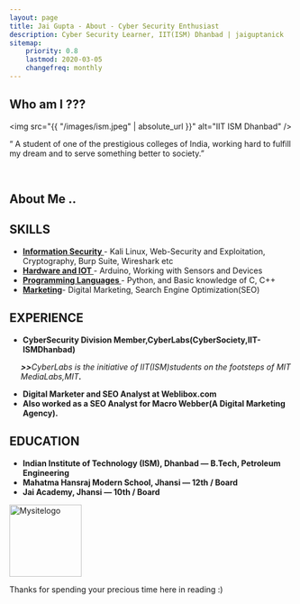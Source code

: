```yaml
---
layout: page
title: Jai Gupta - About - Cyber Security Enthusiast
description: Cyber Security Learner, IIT(ISM) Dhanbad | jaiguptanick
sitemap:
    priority: 0.8
    lastmod: 2020-03-05
    changefreq: monthly
---
```

## Who am I ???

<span class="image left"><img src="{{ "/images/ism.jpeg" | absolute_url }}" alt="IIT ISM Dhanbad" /></span>

“ A student of one of the prestigious colleges of India, working hard to fulfill my dream and to serve something better to society.” 

<br />

## About Me ..
<div class="box">
  <p>
 <h2>SKILLS</h2>
<ul>
<li><span style="text-decoration: underline;"><strong>Information Security&nbsp;</strong></span>- Kali Linux, Web-Security and Exploitation, Cryptography, Burp Suite, Wireshark etc</li>
<li><span style="text-decoration: underline;"><strong>Hardware and IOT&nbsp;</strong></span>- Arduino, Working with Sensors and Devices</li>
<li><span style="text-decoration: underline;"><strong>Programming Languages&nbsp;</strong></span>- Python, and Basic knowledge of C, C++&nbsp;</li>
<li><span style="text-decoration: underline;"><strong>Marketing</strong></span>- Digital Marketing, Search Engine Optimization(SEO)</li>
</ul>
<h2>EXPERIENCE</h2>
<ul>
<li><strong>CyberSecurity Division Member,CyberLabs(CyberSociety,IIT-ISMDhanbad)</strong></li>
</ul>
<div style="padding-left: 20px;"><em><strong>&gt;&gt;</strong>CyberLabs is the initiative of IIT(ISM)students on the footsteps of MIT MediaLabs,MIT<strong>.</strong></em></div>
<ul>
<li><strong>Digital Marketer and SEO Analyst at Weblibox.com</strong></li>
<li><strong>Also worked as a SEO Analyst for Macro Webber(A Digital Marketing Agency).</strong></li>
</ul>
<h2><strong>EDUCATION</strong></h2>
<ul>
<li><strong>Indian Institute of Technology (ISM), Dhanbad &mdash; B.Tech, Petroleum Engineering<br /></strong></li>
<li>
<strong>Mahatma Hansraj Modern School, Jhansi &mdash; 12th / Board</strong>
</li>
<li>
<strong>Jai Academy, Jhansi &mdash; 10th / Board</strong>
</li>
</ul>
  </p>
</div>
<p><span class="image left">
	<img src="https://jaiguptanick.github.io/Blog/images/logo-jai-gupta.png" alt="Mysitelogo" style="width:128px;height:128px;" /> 
	</span>
</p>


Thanks for spending your precious time here in reading :)